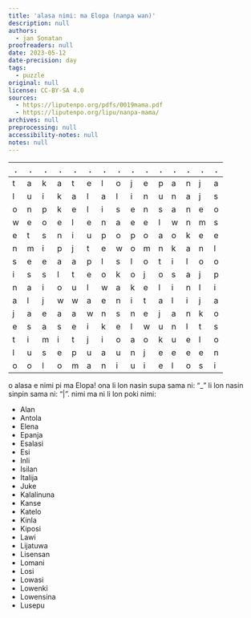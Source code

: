 ```yaml
---
title: 'alasa nimi: ma Elopa (nanpa wan)'
description: null
authors:
  - jan Sonatan
proofreaders: null
date: 2023-05-12
date-precision: day
tags:
  - puzzle
original: null
license: CC-BY-SA 4.0
sources:
  - https://liputenpo.org/pdfs/0019mama.pdf
  - https://liputenpo.org/lipu/nanpa-mama/
archives: null
preprocessing: null
accessibility-notes: null
notes: null
---
```


.|.|.|.|.|.|.|.|.|.|.|.|.|.|.
-|-|-|-|-|-|-|-|-|-|-|-|-|-|-
t|a|k|a|t|e|l|o|j|e|p|a|n|j|a
l|u|i|k|a|l|a|l|i|n|u|n|a|j|s
o|n|p|k|e|l|i|s|e|n|s|a|n|e|o
w|e|o|e|l|e|n|a|e|e|l|w|n|m|s
e|t|s|n|i|u|p|o|p|o|a|o|k|e|e
n|m|i|p|j|t|e|w|o|m|n|k|a|n|l
s|e|e|a|a|p|l|s|l|o|t|i|l|o|o
i|s|s|l|t|e|o|k|o|j|o|s|a|j|p
n|a|i|o|u|l|w|a|k|e|l|i|n|l|i
a|l|j|w|w|a|e|n|i|t|a|l|i|j|a
j|a|e|a|a|w|n|s|n|e|j|a|n|k|o
e|s|a|s|e|i|k|e|l|w|u|n|l|t|s
t|i|m|i|t|j|i|o|a|o|k|u|e|l|o
l|u|s|e|p|u|a|u|n|j|e|e|e|e|n
o|o|l|o|m|a|n|i|u|i|e|l|o|s|i

o alasa e nimi pi ma Elopa! ona li lon nasin supa sama ni: “\_” li lon nasin sinpin sama ni: “|”. nimi ma ni li lon poki nimi:

- Alan
- Antola
- Elena
- Epanja
- Esalasi
- Esi
- Inli
- Isilan
- Italija
- Juke
- Kalalinuna
- Kanse
- Katelo
- Kinla
- Kiposi
- Lawi
- Lijatuwa
- Lisensan
- Lomani
- Losi
- Lowasi
- Lowenki
- Lowensina
- Lusepu